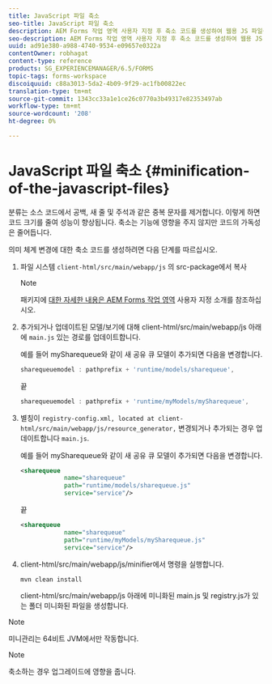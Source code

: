```yaml
---
title: JavaScript 파일 축소
seo-title: JavaScript 파일 축소
description: AEM Forms 작업 영역 사용자 지정 후 축소 코드를 생성하여 웹용 JS 파일을 최적화합니다.
seo-description: AEM Forms 작업 영역 사용자 지정 후 축소 코드를 생성하여 웹용 JS 파일을 최적화합니다.
uuid: ad91e380-a988-4740-9534-e09657e0322a
contentOwner: robhagat
content-type: reference
products: SG_EXPERIENCEMANAGER/6.5/FORMS
topic-tags: forms-workspace
discoiquuid: c88a3013-5da2-4b09-9f29-ac1fb00822ec
translation-type: tm+mt
source-git-commit: 1343cc33a1e1ce26c0770a3b49317e82353497ab
workflow-type: tm+mt
source-wordcount: '208'
ht-degree: 0%

---
```



# JavaScript 파일 축소 {#minification-of-the-javascript-files}

분류는 소스 코드에서 공백, 새 줄 및 주석과 같은 중복 문자를 제거합니다. 이렇게 하면 코드 크기를 줄여 성능이 향상됩니다. 축소는 기능에 영향을 주지 않지만 코드의 가독성은 줄어듭니다.

의미 체계 변경에 대한 축소 코드를 생성하려면 다음 단계를 따르십시오.

1. 파일 시스템 `client-html/src/main/webapp/js` 의 src-package에서 복사

   >[!NOTE]
   >
   >패키지에 [대한 자세한 내용은 AEM Forms 작업 영역](/help/forms/using/introduction-customizing-html-workspace.md) 사용자 지정 소개를 참조하십시오.

1. 추가되거나 업데이트된 모델/보기에 대해 client-html/src/main/webapp/js 아래에 `main.js` 있는 경로를 업데이트합니다.

   예를 들어 mySharequeue와 같이 새 공유 큐 모델이 추가되면 다음을 변경합니다.

   ```javascript
   sharequeuemodel : pathprefix + 'runtime/models/sharequeue',
   ```

   끝

   ```javascript
   sharequeuemodel : pathprefix + 'runtime/myModels/mySharequeue',
   ```

1. 별칭이 `registry-config.xml, located at client-html/src/main/webapp/js/resource_generator,` 변경되거나 추가되는 경우 업데이트합니다 `main.js`.

   예를 들어 mySharequeue와 같이 새 공유 큐 모델이 추가되면 다음을 변경합니다.

   ```xml
   <sharequeue
               name="sharequeue"
               path="runtime/models/sharequeue.js"
               service="service"/>
   ```

   끝

   ```xml
   <sharequeue
               name="sharequeue"
               path="runtime/myModels/mySharequeue.js"
               service="service"/>
   ```

1. client-html/src/main/webapp/js/minifier에서 명령을 실행합니다.

   ```shell
   mvn clean install
   ```

   client-html/src/main/webapp/js 아래에 미니화된 main.js 및 registry.js가 있는 폴더 미니화된 파일을 생성합니다.

>[!NOTE]
>
>미니관리는 64비트 JVM에서만 작동합니다.

>[!NOTE]
>
>축소하는 경우 업그레이드에 영향을 줍니다.
